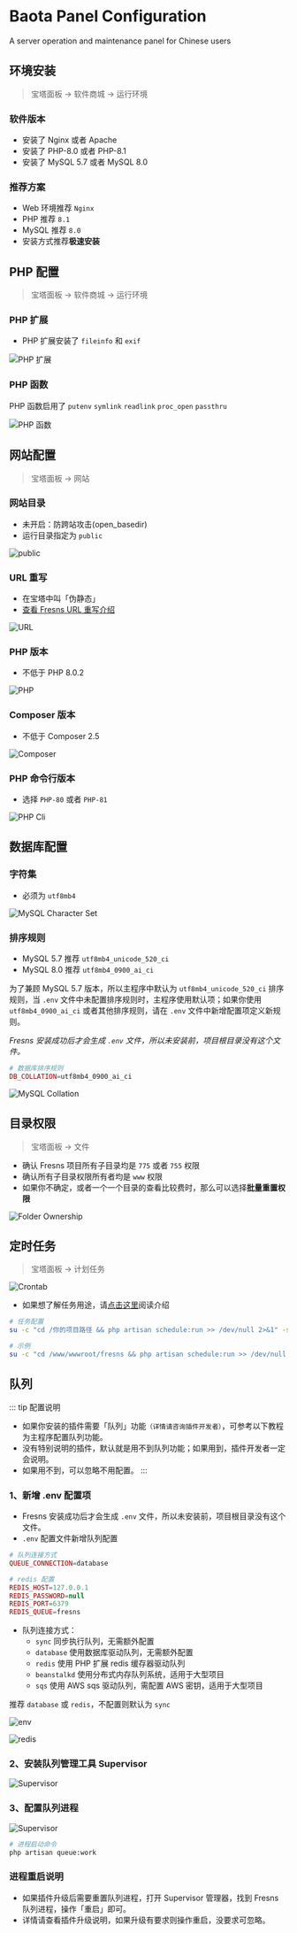 # Baota Panel Configuration

A server operation and maintenance panel for Chinese users

## 环境安装

> 宝塔面板 -> 软件商城 -> 运行环境

### 软件版本

- 安装了 Nginx 或者 Apache
- 安装了 PHP-8.0 或者 PHP-8.1
- 安装了 MySQL 5.7 或者 MySQL 8.0

### 推荐方案

- Web 环境推荐 `Nginx`
- PHP 推荐 `8.1`
- MySQL 推荐 `8.0`
- 安装方式推荐**极速安装**

## PHP 配置

> 宝塔面板 -> 软件商城 -> 运行环境

### PHP 扩展

- PHP 扩展安装了 `fileinfo` 和 `exif`

![PHP 扩展](https://cdn.fresns.cn/guide/baota-php-extensions.png)

### PHP 函数

PHP 函数启用了 `putenv` `symlink` `readlink` `proc_open` `passthru`

![PHP 函数](https://cdn.fresns.cn/guide/baota-php-functions.png)

## 网站配置

> 宝塔面板 -> 网站

### 网站目录

- 未开启：防跨站攻击(open_basedir)
- 运行目录指定为 `public`

![public](https://cdn.fresns.cn/guide/baota-website-path.png)

### URL 重写

- 在宝塔中叫「伪静态」
- [查看 Fresns URL 重写介绍](../install.md#url-重写)

![URL](https://cdn.fresns.cn/guide/baota-url-rewriting.png)

### PHP 版本

- 不低于 PHP 8.0.2

![PHP](https://cdn.fresns.cn/guide/baota-php-version.png)

### Composer 版本

- 不低于 Composer 2.5

![Composer](https://cdn.fresns.cn/guide/baota-composer-version.png)

### PHP 命令行版本

- 选择 `PHP-80` 或者 `PHP-81`

![PHP Cli](https://cdn.fresns.cn/guide/baota-php-cli.png)

## 数据库配置

### 字符集

- 必须为 `utf8mb4`

![MySQL Character Set](https://cdn.fresns.cn/guide/baota-mysql-character-set.png)

### 排序规则

- MySQL 5.7 推荐 `utf8mb4_unicode_520_ci`
- MySQL 8.0 推荐 `utf8mb4_0900_ai_ci`

为了兼顾 MySQL 5.7 版本，所以主程序中默认为 `utf8mb4_unicode_520_ci` 排序规则，当 `.env` 文件中未配置排序规则时，主程序使用默认项；如果你使用 `utf8mb4_0900_ai_ci` 或者其他排序规则，请在 `.env` 文件中新增配置项定义新规则。

*Fresns 安装成功后才会生成 `.env` 文件，所以未安装前，项目根目录没有这个文件。*

```php
# 数据库排序规则
DB_COLLATION=utf8mb4_0900_ai_ci
```

![MySQL Collation](https://cdn.fresns.cn/guide/baota-mysql-collation.png)

## 目录权限

> 宝塔面板 -> 文件

- 确认 Fresns 项目所有子目录均是 `775` 或者 `755` 权限
- 确认所有子目录权限所有者均是 `www` 权限
- 如果你不确定，或者一个一个目录的查看比较费时，那么可以选择**批量重置权限**

![Folder Ownership](https://cdn.fresns.cn/guide/baota-folder-ownership.png)

## 定时任务

> 宝塔面板 -> 计划任务

![Crontab](https://cdn.fresns.cn/guide/baota-crontab.png)

- 如果想了解任务用途，请[点击这里](../install.md#任务调度)阅读介绍

```sh
# 任务配置
su -c "cd /你的项目路径 && php artisan schedule:run >> /dev/null 2>&1" -s /bin/sh 所有者

# 示例
su -c "cd /www/wwwroot/fresns && php artisan schedule:run >> /dev/null 2>&1" -s /bin/sh www
```

## 队列

::: tip 配置说明
- 如果你安装的插件需要「队列」功能`（详情请咨询插件开发者）`，可参考以下教程为主程序配置队列功能。
- 没有特别说明的插件，默认就是用不到队列功能；如果用到，插件开发者一定会说明。
- 如果用不到，可以忽略不用配置。
:::

### 1、新增 .env 配置项

- Fresns 安装成功后才会生成 `.env` 文件，所以未安装前，项目根目录没有这个文件。
- `.env` 配置文件新增队列配置

```php
# 队列连接方式
QUEUE_CONNECTION=database

# redis 配置
REDIS_HOST=127.0.0.1
REDIS_PASSWORD=null
REDIS_PORT=6379
REDIS_QUEUE=fresns
```

- 队列连接方式：
    - `sync` 同步执行队列，无需额外配置
    - `database` 使用数据库驱动队列，无需额外配置
    - `redis` 使用 PHP 扩展 redis 缓存器驱动队列
    - `beanstalkd` 使用分布式内存队列系统，适用于大型项目
    - `sqs` 使用 AWS sqs 驱动队列，需配置 AWS 密钥，适用于大型项目

推荐 `database` 或 `redis`，不配置则默认为 `sync`

![env](https://cdn.fresns.cn/guide/baota-queue-env.png)

![redis](https://cdn.fresns.cn/guide/baota-queue-redis.png)

### 2、安装队列管理工具 Supervisor

![Supervisor](https://cdn.fresns.cn/guide/baota-supervisor.png)

### 3、配置队列进程

![Supervisor](https://cdn.fresns.cn/guide/baota-queue-process.png)

```sh
# 进程启动命令
php artisan queue:work
```

### 进程重启说明

- 如果插件升级后需要重置队列进程，打开 Supervisor 管理器，找到 Fresns 队列进程，操作「重启」即可。
- 详情请查看插件升级说明，如果升级有要求则操作重启，没要求可忽略。
